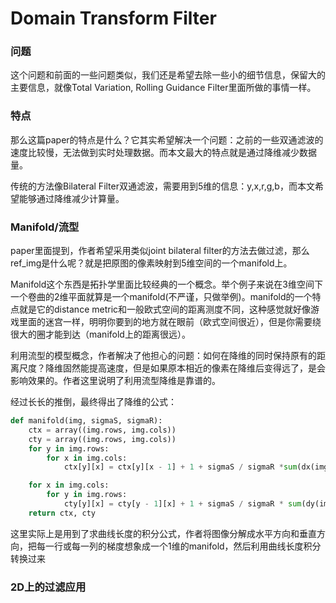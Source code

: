 # Domain Transform Filter

### 问题

这个问题和前面的一些问题类似，我们还是希望去除一些小的细节信息，保留大的主要信息，就像Total Variation, Rolling Guidance Filter里面所做的事情一样。

### 特点

那么这篇paper的特点是什么？它其实希望解决一个问题：之前的一些双通滤波的速度比较慢，无法做到实时处理数据。而本文最大的特点就是通过降维减少数据量。

传统的方法像Bilateral Filter双通滤波，需要用到5维的信息：y,x,r,g,b，而本文希望能够通过降维减少计算量。

### Manifold/流型

paper里面提到，作者希望采用类似joint bilateral filter的方法去做过滤，那么ref_img是什么呢？就是把原图的像素映射到5维空间的一个manifold上。

Manifold这个东西是拓扑学里面比较经典的一个概念。举个例子来说在3维空间下一个卷曲的2维平面就算是一个manifold(不严谨，只做举例)。manifold的一个特点就是它的distance metric和一般欧式空间的距离测度不同，这种感觉就好像游戏里面的迷宫一样，明明你要到的地方就在眼前（欧式空间很近），但是你需要绕很大的圈才能到达（manifold上的距离很远）。

利用流型的模型概念，作者解决了他担心的问题：如何在降维的同时保持原有的距离尺度？降维固然能提高速度，但是如果原本相近的像素在降维后变得远了，是会影响效果的。作者这里说明了利用流型降维是靠谱的。

经过长长的推倒，最终得出了降维的公式：
```python
def manifold(img, sigmaS, sigmaR):
	ctx = array((img.rows, img.cols))
	cty = array((img.rows, img.cols))
	for y in img.rows:
		for x in img.cols:
			ctx[y][x] = ctx[y][x - 1] + 1 + sigmaS / sigmaR *sum(dx(img[y][x][c] for c in channels))

	for x in img.cols:
		for y in img.rows:
			cty[y][x] = cty[y - 1][x] + 1 + sigmaS / sigmaR * sum(dy(img[y][x][c] for c in channels))
	return ctx, cty 
``` 

这里实际上是用到了求曲线长度的积分公式，作者将图像分解成水平方向和垂直方向，把每一行或每一列的梯度想象成一个1维的manifold，然后利用曲线长度积分转换过来

### 2D上的过滤应用


